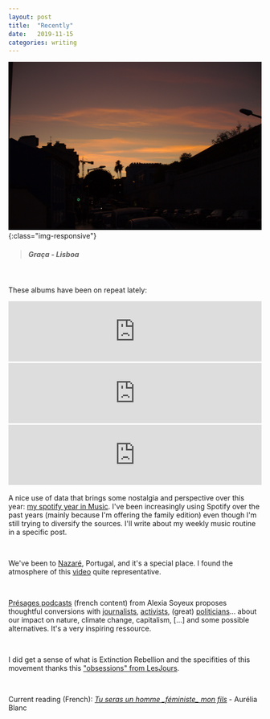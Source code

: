 ```yaml
---
layout: post
title:  "Recently"
date:   2019-11-15 
categories: writing
---
```


![](/assets/photos/graca.jpg){:class="img-responsive"}
> ##### Graça - Lisboa

<br>


These albums have been on repeat lately:
<iframe style="border: 0; width: 100%; height: 120px;" src="https://bandcamp.com/EmbeddedPlayer/album=856547393/size=large/bgcol=ffffff/linkcol=e99708/tracklist=false/artwork=small/transparent=true/" seamless><a href="http://teebs.bandcamp.com/album/anicca">Anicca by Teebs</a></iframe>

<iframe style="border: 0; width: 100%; height: 120px;" src="https://bandcamp.com/EmbeddedPlayer/album=1920003509/size=large/bgcol=ffffff/linkcol=e99708/tracklist=false/artwork=small/transparent=true/" seamless><a href="http://matthewhalsall.bandcamp.com/album/colour-yes-special-edition">Colour Yes (Special Edition) by Matthew Halsall</a></iframe>

<iframe style="border: 0; width: 100%; height: 120px;" src="https://bandcamp.com/EmbeddedPlayer/album=3999729250/size=large/bgcol=ffffff/linkcol=e99708/tracklist=false/artwork=small/transparent=true/" seamless><a href="http://fourtet.bandcamp.com/album/live-at-funkhaus-berlin-10th-may-2018">Live at Funkhaus Berlin, 10th May 2018 by Four Tet</a></iframe>

<br>

A nice use of data that brings some nostalgia and perspective over this year: [my spotify year in Music](https://open.spotify.com/wrapped/6faafd014f552094d9102cab0ed27ea7c40668a4?lang=fr).
I've been increasingly using Spotify over the past years (mainly because I'm offering the family edition) even though I'm still trying to diversify the sources. I'll write about my weekly music routine in a specific post. 

<br>

We've been to [Nazaré](https://www.google.com/maps/place/Nazar%C3%A9+Lighthouse/@39.6060847,-9.0864732,15.9z/data=!4m13!1m7!3m6!1s0xd18a8232f6ad417:0x3d2d871af42106f!2zTmF6YXLDqQ!3b1!8m2!3d39.6012147!4d-9.0700991!3m4!1s0xd18a994aeee333d:0xb2c0516c11844f31!8m2!3d39.6045433!4d-9.0848458), Portugal, and it's a special place.
I found the atmosphere of this [video](https://www.youtube.com/watch?time_continue=161&v=Ndyvmrawkcg) quite representative. 

<br>

[Présages podcasts](https://www.presages.fr/) (french content) from Alexia Soyeux proposes thoughtful conversions with [journalists](https://www.presages.fr/blog/2019/david-dufresne), [activists](https://www.presages.fr/blog/2019/corinne-morel-darleux), (great) [politicians](https://www.presages.fr/blog/2019/damien-careme)... about our impact on nature, climate change, capitalism, [...] and some possible alternatives.  It's a very inspiring ressource.

<br>

I did get a sense of what is Extinction Rebellion and the specifities of this movement thanks this ["obsessions" from LesJours](https://lesjours.fr/obsessions/extinction-rebellion/).

<br>

Current reading (French):
_[Tu seras un homme \_féministe\_ mon fils](https://www.youtube.com/watch?v=EgTUXflFvbE)_ - Aurélia Blanc
